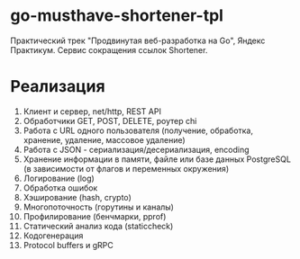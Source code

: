 # go-musthave-shortener-tpl

Практический трек "Продвинутая веб-разработка на Go", Яндекс Практикум.
Сервис сокращения ссылок Shortener.

# Реализация

1. Клиент и сервер, net/http, REST API
2. Обработчики GET, POST, DELETE, роутер chi
3. Работа с URL одного пользователя (получение, обработка, хранение, удаление, массовое удаление)
4. Работа с JSON - сериализация/десериализация, encoding
5. Хранение информации в памяти, файле или базе данных PostgreSQL (в зависимости от флагов и переменных окружения)
6. Логирование (log)
7. Обработка ошибок
8. Хэширование (hash, crypto)
9. Многопоточность (горутины и каналы)
10. Профилирование (бенчмарки, pprof)
11. Статический анализ кода (staticcheck)
12. Кодогенерация
13. Protocol buffers и gRPC
